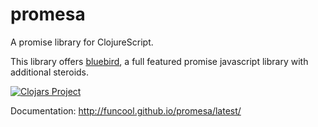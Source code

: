 # promesa #

A promise library for ClojureScript.

This library offers [bluebird](https://github.com/petkaantonov/bluebird/), a full featured promise
javascript library with additional steroids.

[![Clojars Project](http://clojars.org/funcool/promesa/latest-version.svg)](http://clojars.org/funcool/promesa)

Documentation: http://funcool.github.io/promesa/latest/
